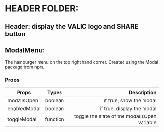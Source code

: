 # HEADER FOLDER:
## Header: display the VALIC logo and SHARE button

## ModalMenu: 
The hamburger menu on the top right hand corner. Created using the Modal package from npm.
### Props:
 | Props         | Types         | Description       |
 | ------------- |:-------------:| -----------------:|
 | modalIsOpen     | boolean       | if true, show the modal | 
 | enabledModal    | boolean       | if true, display the modal |
 | toggleModal |  function  | toggle the state of the modalIsOpen variable |
